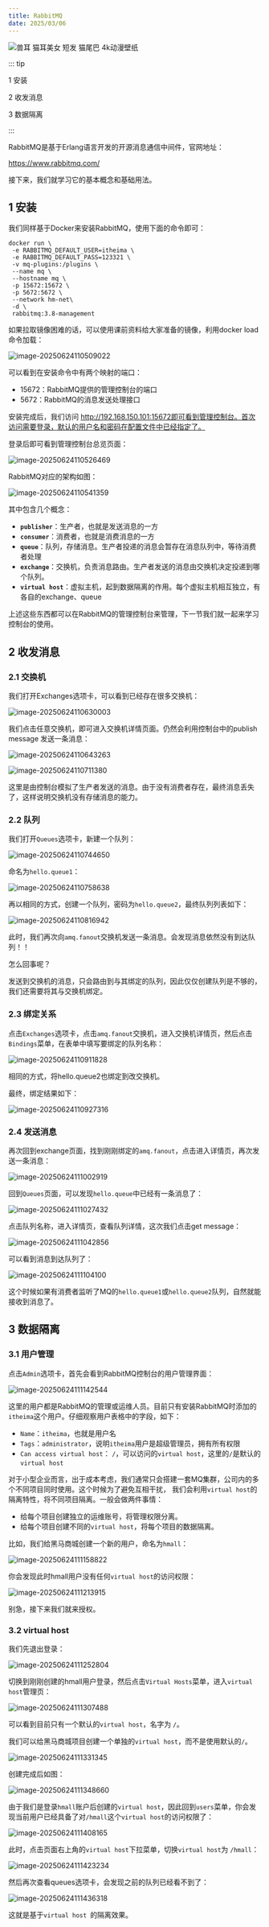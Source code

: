```yaml
---
title: RabbitMQ
date: 2025/03/06
---
```


![兽耳 猫耳美女 短发 猫尾巴 4k动漫壁纸](https://bizhi1.com/wp-content/uploads/2024/11/%E5%85%BD%E8%80%B3-%E7%8C%AB%E8%80%B3%E7%BE%8E%E5%A5%B3-%E7%9F%AD%E5%8F%91-%E7%8C%AB%E5%B0%BE%E5%B7%B4-4k%E5%8A%A8%E6%BC%AB%E5%A3%81%E7%BA%B8-3840_2160.jpg)

::: tip

1 安装

2 收发消息

3 数据隔离

:::

RabbitMQ是基于Erlang语言开发的开源消息通信中间件，官网地址：

https://www.rabbitmq.com/

接下来，我们就学习它的基本概念和基础用法。



## 1 安装

我们同样基于Docker来安装RabbitMQ，使用下面的命令即可：

```Shell
docker run \
 -e RABBITMQ_DEFAULT_USER=itheima \
 -e RABBITMQ_DEFAULT_PASS=123321 \
 -v mq-plugins:/plugins \
 --name mq \
 --hostname mq \
 -p 15672:15672 \
 -p 5672:5672 \
 --network hm-net\
 -d \
 rabbitmq:3.8-management
```

如果拉取镜像困难的话，可以使用课前资料给大家准备的镜像，利用docker load命令加载：

![image-20250624110509022](images/2-MqBasic/image-20250624110509022.png)

可以看到在安装命令中有两个映射的端口：

- 15672：RabbitMQ提供的管理控制台的端口
- 5672：RabbitMQ的消息发送处理接口

安装完成后，我们访问 http://192.168.150.101:15672即可看到管理控制台。首次访问需要登录，默认的用户名和密码在配置文件中已经指定了。

登录后即可看到管理控制台总览页面：

![image-20250624110526469](images/2-MqBasic/image-20250624110526469.png)

RabbitMQ对应的架构如图：

![image-20250624110541359](images/2-MqBasic/image-20250624110541359.png)

其中包含几个概念：

- **`publisher`**：生产者，也就是发送消息的一方
- **`consumer`**：消费者，也就是消费消息的一方
- **`queue`**：队列，存储消息。生产者投递的消息会暂存在消息队列中，等待消费者处理
- **`exchange`**：交换机，负责消息路由。生产者发送的消息由交换机决定投递到哪个队列。
- **`virtual host`**：虚拟主机，起到数据隔离的作用。每个虚拟主机相互独立，有各自的exchange、queue

上述这些东西都可以在RabbitMQ的管理控制台来管理，下一节我们就一起来学习控制台的使用。





## 2 收发消息

### 2.1 交换机

我们打开Exchanges选项卡，可以看到已经存在很多交换机：

![image-20250624110630003](images/2-MqBasic/image-20250624110630003.png)

我们点击任意交换机，即可进入交换机详情页面。仍然会利用控制台中的publish message 发送一条消息：

![image-20250624110643263](images/2-MqBasic/image-20250624110643263.png)

![image-20250624110711380](images/2-MqBasic/image-20250624110711380.png)

这里是由控制台模拟了生产者发送的消息。由于没有消费者存在，最终消息丢失了，这样说明交换机没有存储消息的能力。



### 2.2 队列

我们打开`Queues`选项卡，新建一个队列：

![image-20250624110744650](images/2-MqBasic/image-20250624110744650.png)

命名为`hello.queue1`：

![image-20250624110758638](images/2-MqBasic/image-20250624110758638.png)

再以相同的方式，创建一个队列，密码为`hello.queue2`，最终队列列表如下：

![image-20250624110816942](images/2-MqBasic/image-20250624110816942.png)

此时，我们再次向`amq.fanout`交换机发送一条消息。会发现消息依然没有到达队列！！

怎么回事呢？

发送到交换机的消息，只会路由到与其绑定的队列，因此仅仅创建队列是不够的，我们还需要将其与交换机绑定。



### 2.3 绑定关系

点击`Exchanges`选项卡，点击`amq.fanout`交换机，进入交换机详情页，然后点击`Bindings`菜单，在表单中填写要绑定的队列名称：

![image-20250624110911828](images/2-MqBasic/image-20250624110911828.png)

相同的方式，将hello.queue2也绑定到改交换机。

最终，绑定结果如下：

![image-20250624110927316](images/2-MqBasic/image-20250624110927316.png)



### 2.4 发送消息

再次回到exchange页面，找到刚刚绑定的`amq.fanout`，点击进入详情页，再次发送一条消息：

![image-20250624111002919](images/2-MqBasic/image-20250624111002919.png)

回到`Queues`页面，可以发现`hello.queue`中已经有一条消息了：

![image-20250624111027432](images/2-MqBasic/image-20250624111027432.png)

点击队列名称，进入详情页，查看队列详情，这次我们点击get message：

![image-20250624111042856](images/2-MqBasic/image-20250624111042856.png)

可以看到消息到达队列了：

![image-20250624111104100](images/2-MqBasic/image-20250624111104100.png)

这个时候如果有消费者监听了MQ的`hello.queue1`或`hello.queue2`队列，自然就能接收到消息了。



## 3 数据隔离

### 3.1 用户管理

点击`Admin`选项卡，首先会看到RabbitMQ控制台的用户管理界面：

![image-20250624111142544](images/2-MqBasic/image-20250624111142544.png)

这里的用户都是RabbitMQ的管理或运维人员。目前只有安装RabbitMQ时添加的`itheima`这个用户。仔细观察用户表格中的字段，如下：

- `Name`：`itheima`，也就是用户名
- `Tags`：`administrator`，说明`itheima`用户是超级管理员，拥有所有权限
- `Can access virtual host`： `/`，可以访问的`virtual host`，这里的`/`是默认的`virtual host`

对于小型企业而言，出于成本考虑，我们通常只会搭建一套MQ集群，公司内的多个不同项目同时使用。这个时候为了避免互相干扰， 我们会利用`virtual host`的隔离特性，将不同项目隔离。一般会做两件事情：

- 给每个项目创建独立的运维账号，将管理权限分离。
- 给每个项目创建不同的`virtual host`，将每个项目的数据隔离。

比如，我们给黑马商城创建一个新的用户，命名为`hmall`：

![image-20250624111158822](images/2-MqBasic/image-20250624111158822.png)

你会发现此时hmall用户没有任何`virtual host`的访问权限：

![image-20250624111213915](images/2-MqBasic/image-20250624111213915.png)

别急，接下来我们就来授权。



### 3.2 virtual host

我们先退出登录：

![image-20250624111252804](images/2-MqBasic/image-20250624111252804.png)

切换到刚刚创建的hmall用户登录，然后点击`Virtual Hosts`菜单，进入`virtual host`管理页：

![image-20250624111307488](images/2-MqBasic/image-20250624111307488.png)

可以看到目前只有一个默认的`virtual host`，名字为 `/`。

 我们可以给黑马商城项目创建一个单独的`virtual host`，而不是使用默认的`/`。

![image-20250624111331345](images/2-MqBasic/image-20250624111331345.png)

创建完成后如图：

![image-20250624111348660](images/2-MqBasic/image-20250624111348660.png)

由于我们是登录`hmall`账户后创建的`virtual host`，因此回到`users`菜单，你会发现当前用户已经具备了对`/hmall`这个`virtual host`的访问权限了：

![image-20250624111408165](images/2-MqBasic/image-20250624111408165.png)

此时，点击页面右上角的`virtual host`下拉菜单，切换`virtual host`为 `/hmall`：

![image-20250624111423234](images/2-MqBasic/image-20250624111423234.png)

然后再次查看queues选项卡，会发现之前的队列已经看不到了：

![image-20250624111436318](images/2-MqBasic/image-20250624111436318.png)

这就是基于`virtual host `的隔离效果。